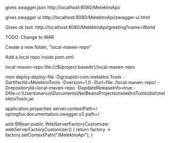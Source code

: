 gives swagger.json
http://localhost:8080/MelektroApi/

gives swagger ui
http://localhost:8080/MelektroApi/swagger-ui.html

Gives ok test:
http://localhost:8080/MelektroApi/greeting?name=World

TODO: Change to WAR 


Create a new folder, "local-maven-repo"

Add a local repo inside pom.xml:

<repositories>
    <repository>
        <id>local-maven-repo</id>
        <url>file:///${project.basedir}/local-maven-repo</url>
    </repository>
</repositories>

mvn deploy:deploy-file -DgroupId=com.melektro.Tools -DartifactId=MelektroTools -Dversion=1.0 -Durl=file:./local-maven-repo/ -DrepositoryId=local-maven-repo -DupdateReleaseInfo=true -Dfile=c:\Users\marius\Documents\NetBeansProjects\melektroTools\dist\melektroTools.jar



application.properties
server.contextPath=/
springfox.documentation.swagger.v2.path=/

add
    @Bean
    public WebServerFactoryCustomizer<ConfigurableServletWebServerFactory>
            webServerFactoryCustomizer() {
        return factory -> factory.setContextPath("/MelektroApi");
    }
